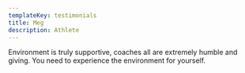 ```yaml
---
templateKey: testimonials
title: Meg
description: Athlete
---
```

Environment is truly supportive, coaches all are extremely humble and giving. You need to experience the environment for yourself.